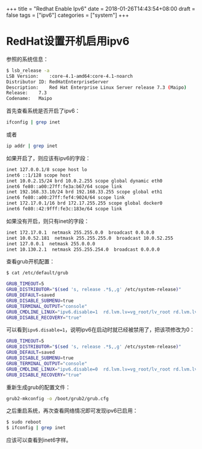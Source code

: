 +++
title = "Redhat Enable Ipv6"
date = 2018-01-26T14:43:54+08:00
draft = false
tags = ["ipv6"]
categories = ["system"]
+++

# RedHat设置开机启用ipv6

参照的系统信息：

```bash
$ lsb_release -a
LSB Version:    :core-4.1-amd64:core-4.1-noarch
Distributor ID: RedHatEnterpriseServer
Description:    Red Hat Enterprise Linux Server release 7.3 (Maipo)
Release:    7.3
Codename:   Maipo
```

首先查看系统是否开启了ipv6：

```bash
ifconfig | grep inet
```

或者

```bash
ip addr | grep inet
```

如果开启了，则应该有ipv6的字段：

```bash
inet 127.0.0.1/8 scope host lo
inet6 ::1/128 scope host 
inet 10.0.2.15/24 brd 10.0.2.255 scope global dynamic eth0
inet6 fe80::a00:27ff:fe3a:b67/64 scope link 
inet 192.168.33.10/24 brd 192.168.33.255 scope global eth1
inet6 fe80::a00:27ff:fef4:9024/64 scope link 
inet 172.17.0.1/16 brd 172.17.255.255 scope global docker0
inet6 fe80::42:9fff:fe3c:183e/64 scope link 
```

如果没有开启，则只有inet的字段：

```bash
inet 172.17.0.1  netmask 255.255.0.0  broadcast 0.0.0.0
inet 10.0.52.181  netmask 255.255.255.0  broadcast 10.0.52.255
inet 127.0.0.1  netmask 255.0.0.0
inet 10.130.2.1  netmask 255.255.254.0  broadcast 0.0.0.0
```

查看grub开机配置：

```bash
$ cat /etc/default/grub

GRUB_TIMEOUT=5
GRUB_DISTRIBUTOR="$(sed 's, release .*$,,g' /etc/system-release)"
GRUB_DEFAULT=saved
GRUB_DISABLE_SUBMENU=true
GRUB_TERMINAL_OUTPUT="console"
GRUB_CMDLINE_LINUX="ipv6.disable=1  rd.lvm.lv=vg_root/lv_root rd.lvm.lv=vg_root/lv_swap rhgb quiet net.ifnames=0 biosdevname=0 ipv6.disable=1"
GRUB_DISABLE_RECOVERY="true"
```

可以看到`ipv6.disable=1`，说明ipv6在启动时就已经被禁用了，把该项修改为0：

```bash
GRUB_TIMEOUT=5
GRUB_DISTRIBUTOR="$(sed 's, release .*$,,g' /etc/system-release)"
GRUB_DEFAULT=saved
GRUB_DISABLE_SUBMENU=true
GRUB_TERMINAL_OUTPUT="console"
GRUB_CMDLINE_LINUX="ipv6.disable=0  rd.lvm.lv=vg_root/lv_root rd.lvm.lv=vg_root/lv_swap rhgb quiet net.ifnames=0 biosdevname=0 ipv6.disable=0"
GRUB_DISABLE_RECOVERY="true"
```

重新生成grub的配置文件：

```bash
grub2-mkconfig -o /boot/grub2/grub.cfg
```

之后重启系统，再次查看网络情况即可发现ipv6已启用：

```bash
$ sudo reboot
$ ifconfig | grep inet
```

应该可以查看到inet6字样。
